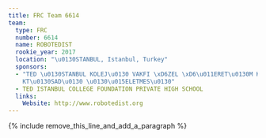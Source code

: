 ```yaml
---
title: FRC Team 6614
team:
  type: FRC
  number: 6614
  name: ROBOTEDIST
  rookie_year: 2017
  location: "\u0130STANBUL, Istanbul, Turkey"
  sponsors:
  - "TED \u0130STANBUL KOLEJ\u0130 VAKFI \xD6ZEL \xD6\u011ERET\u0130M KURUMLARI \u0130\
    KT\u0130SAD\u0130 \u0130\u015ELETMES\u0130"
  - TED ISTANBUL COLLEGE FOUNDATION PRIVATE HIGH SCHOOL
  links:
    Website: http://www.robotedist.org
---
```


{% include remove_this_line_and_add_a_paragraph %}